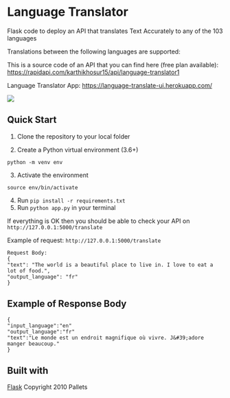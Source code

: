 # Language Translator
Flask code to deploy an API that translates Text Accurately to any of the 103 languages

Translations between the following languages are supported:

This is a source code of an API that you can find here (free plan available): https://rapidapi.com/karthikhosur15/api/language-translator1

Language Translator App: https://language-translate-ui.herokuapp.com/



![](extract_image.png)


## Quick Start
1. Clone the repository to your local folder 


2. Create a Python virtual environment (3.6+)

`python -m venv env`

3. Activate the environment

`source env/bin/activate`

4. Run `pip install -r requirements.txt`
5. Run `python app.py` in your terminal 

If everything is OK then you should be able to check your API on `http://127.0.0.1:5000/translate`

Example of request: `http://127.0.0.1:5000/translate`
```
Request Body: 
{
"text": "The world is a beautiful place to live in. I love to eat a lot of food.",
"output_language": "fr"
}
```
## Example of Response Body
``` 
{
"input_language":"en"
"output_language":"fr"
"text":"Le monde est un endroit magnifique où vivre. J&#39;adore manger beaucoup."
}
```


## Built with
[Flask](https://github.com/pallets/flask) Copyright 2010 Pallets

